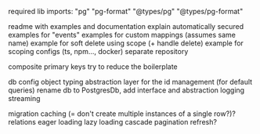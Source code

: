 required lib imports:
    "pg"
    "pg-format"
    "@types/pg"
    "@types/pg-format"

readme with examples and documentation
explain automatically secured
examples for "events"
examples for custom mappings (assumes same name)
example for soft delete using scope (+ handle delete)
example for scoping
configs (ts, npm..., docker)
separate repository

composite primary keys
try to reduce the boilerplate

db config object typing
abstraction layer for the id management (for default queries)
rename db to PostgresDb, add interface and abstraction
logging
streaming

migration
caching (= don't create multiple instances of a single row?)?
relations
eager loading
lazy loading
cascade
pagination
refresh?
